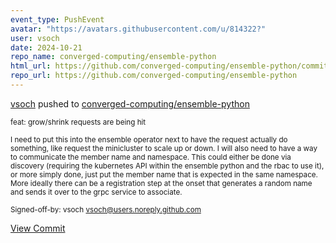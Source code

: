 ```yaml
---
event_type: PushEvent
avatar: "https://avatars.githubusercontent.com/u/814322?"
user: vsoch
date: 2024-10-21
repo_name: converged-computing/ensemble-python
html_url: https://github.com/converged-computing/ensemble-python/commit/82b92fb3aa37132eb4e1aa76057e9d1cf4fc9bd4
repo_url: https://github.com/converged-computing/ensemble-python
---
```


<a href='https://github.com/vsoch' target='_blank'>vsoch</a> pushed to <a href='https://github.com/converged-computing/ensemble-python' target='_blank'>converged-computing/ensemble-python</a>

<small>feat: grow/shrink requests are being hit

I need to put this into the ensemble operator next to have the request
actually do something, like request the minicluster to scale up or
down. I will also need to have a way to communicate the member name
and namespace. This could either be done via discovery (requiring the
kubernetes API within the ensemble python and the rbac to use it),
or more simply done, just put the member name that is expected in
the same namespace. More ideally there can be a registration step at
the onset that generates a random name and sends it over to the grpc
service to associate.

Signed-off-by: vsoch <vsoch@users.noreply.github.com></small>

<a href='https://github.com/converged-computing/ensemble-python/commit/82b92fb3aa37132eb4e1aa76057e9d1cf4fc9bd4' target='_blank'>View Commit</a>